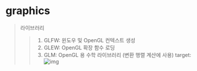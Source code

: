 # graphics
>라이브러리
>>1. GLFW: 윈도우 및 OpenGL 컨텍스트 생성
>>2. GLEW: OpenGL 확장 함수 로딩
>>3. GLM: OpenGL 용 수학 라이브러리 (변환 행렬 계산에 사용)
target: ![img](https://2424889430-files.gitbook.io/~/files/v0/b/gitbook-legacy-files/o/assets%2F-M3x1x4f2gKHFEAjVgv-%2F-M3x1z9I1mT5zDDCy_5W%2F-M3x25R3cqU_tNDAt8V9%2Fim03.jpg?generation=1585867163177582&alt=media)
